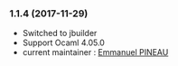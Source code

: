 ### 1.1.4 (2017-11-29)

  * Switched to jbuilder
  * Support Ocaml 4.05.0
  * current maintainer : [Emmanuel PINEAU][epu]

  [epu]: https://github.com/Emmanuel-PLF
